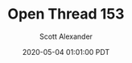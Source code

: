 ---
layout: podcast
title: "Open Thread 153"
author: Scott Alexander
description: https://slatestarcodex.com/2020/05/04/open-thread-153/
date: 2020-05-04 01:01:00 PDT
length: 1098147
duration: 274
guid: open-thread-153
---